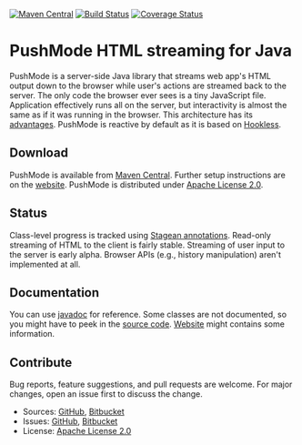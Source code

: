 [![Maven Central](https://img.shields.io/maven-central/v/com.machinezoo.pushmode/pushmode)](https://search.maven.org/artifact/com.machinezoo.pushmode/pushmode)
[![Build Status](https://travis-ci.com/robertvazan/pushmode.svg?branch=master)](https://travis-ci.com/robertvazan/pushmode)
[![Coverage Status](https://coveralls.io/repos/github/robertvazan/pushmode/badge.svg?branch=master)](https://coveralls.io/github/robertvazan/pushmode?branch=master)

# PushMode HTML streaming for Java #

PushMode is a server-side Java library that streams web app's HTML output down to the browser while user's actions are streamed back to the server. The only code the browser ever sees is a tiny JavaScript file. Application effectively runs all on the server, but interactivity is almost the same as if it was running in the browser. This architecture has its [advantages](https://pushmode.machinezoo.com/architecture-comparison). PushMode is reactive by default as it is based on [Hookless](https://hookless.machinezoo.com/).

## Download ##

PushMode is available from [Maven Central](https://search.maven.org/artifact/com.machinezoo.pushmode/pushmode). Further setup instructions are on the [website](https://pushmode.machinezoo.com/). PushMode is distributed under [Apache License 2.0](LICENSE).

## Status ##

Class-level progress is tracked using [Stagean annotations](https://stagean.machinezoo.com/). Read-only streaming of HTML to the client is fairly stable. Streaming of user input to the server is early alpha. Browser APIs (e.g., history manipulation) aren't implemented at all.

## Documentation ##

You can use [javadoc](https://pushmode.machinezoo.com/javadoc/overview-summary.html) for reference. Some classes are not documented, so you might have to peek in the [source code](src/main/java/com/machinezoo/pushmode). [Website](https://pushmode.machinezoo.com/) might contains some information.

## Contribute ##

Bug reports, feature suggestions, and pull requests are welcome. For major changes, open an issue first to discuss the change.

* Sources: [GitHub](https://github.com/robertvazan/pushmode), [Bitbucket](https://bitbucket.org/robertvazan/pushmode)
* Issues: [GitHub](https://github.com/robertvazan/pushmode/issues), [Bitbucket](https://bitbucket.org/robertvazan/pushmode/issues)
* License: [Apache License 2.0](LICENSE)

